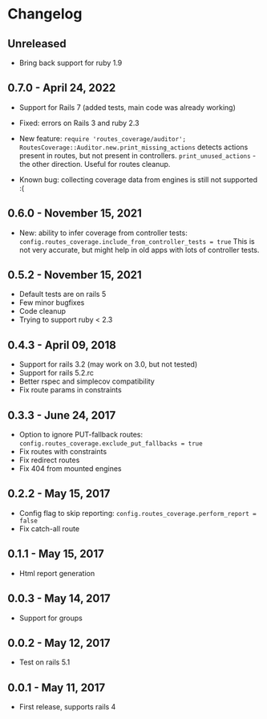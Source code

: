 # Changelog

## Unreleased

- Bring back support for ruby 1.9

## 0.7.0 - April 24, 2022
- Support for Rails 7 (added tests, main code was already working)
- Fixed: errors on Rails 3 and ruby 2.3
- New feature: `require 'routes_coverage/auditor'; RoutesCoverage::Auditor.new.print_missing_actions` detects actions present in routes, but not present in controllers.
  `print_unused_actions` - the other direction. Useful for routes cleanup.

- Known bug: collecting coverage data from engines is still not supported :(

## 0.6.0 - November 15, 2021
- New: ability to infer coverage from controller tests: `config.routes_coverage.include_from_controller_tests = true`
  This is not very accurate, but might help in old apps with lots of controller tests.

## 0.5.2 - November 15, 2021
- Default tests are on rails 5
- Few minor bugfixes
- Code cleanup
- Trying to support ruby < 2.3

## 0.4.3 - April 09, 2018
- Support for rails 3.2 (may work on 3.0, but not tested)
- Support for rails 5.2.rc
- Better rspec and simplecov compatibility
- Fix route params in constraints

## 0.3.3 - June 24, 2017
- Option to ignore PUT-fallback routes: `config.routes_coverage.exclude_put_fallbacks = true`
- Fix routes with constraints
- Fix redirect routes
- Fix 404 from mounted engines

## 0.2.2 - May 15, 2017
- Config flag to skip reporting: `config.routes_coverage.perform_report = false`
- Fix catch-all route

## 0.1.1 - May 15, 2017
- Html report generation

## 0.0.3 - May 14, 2017
- Support for groups

## 0.0.2 - May 12, 2017
- Test on rails 5.1

## 0.0.1 - May 11, 2017
- First release, supports rails 4
